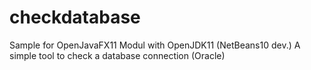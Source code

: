 # checkdatabase
Sample for OpenJavaFX11 Modul with OpenJDK11 (NetBeans10 dev.)
A simple tool to check a database connection (Oracle)
